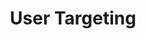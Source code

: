---
id: user-targeting
title: User Targeting
description: User Object attribute-based targeting (user condition)
---